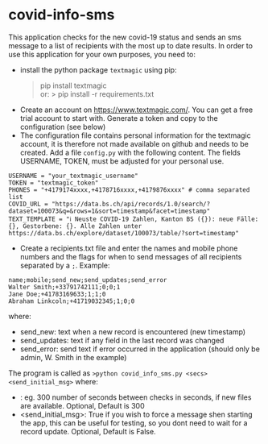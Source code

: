 # covid-info-sms
This application checks for the new covid-19 status and sends an sms message to a list of recipients with the most up to date results. In order to use this application for your own purposes, you need to:
- install the python package `textmagic` using pip: 
    > pip install textmagic   
    or: > pip install -r requirements.txt
- Create an account on https://www.textmagic.com/. You can get a free trial account to start with. Generate a token and copy to the configuration (see below)  
- The configuration file contains personal information for the textmagic account, it is therefore not made available on github and needs to be created. Add a file `config.py` with the following content. The fields USERNAME, TOKEN, must be adjusted for your personal use.

```
USERNAME = "your_textmagic_username"
TOKEN = "textmagic_token"
PHONES = "+4179174xxxx,+4178716xxxx,+4179876xxxx" # comma separated list
COVID_URL = "https://data.bs.ch/api/records/1.0/search/?dataset=100073&q=&rows=1&sort=timestamp&facet=timestamp"
TEXT_TEMPLATE = "ℹ️ Neuste COVID-19 Zahlen, Kanton BS ({}): neue Fälle: {}, Gestorbene: {}. Alle Zahlen unter https://data.bs.ch/explore/dataset/100073/table/?sort=timestamp"
```
- Create a recipients.txt file and enter the names and mobile phone numbers and the flags for when to send messages of all recipients separated by a `;`. Example:   
```
name;mobile;send_new;send_updates;send_error
Walter Smith;+33791742111;0;0;1
Jane Doe;+41783169633;1;1;0
Abraham Linkcoln;+41719032345;1;0;0
```
where:   
- send_new: text when a new record is encountered (new timestamp)
- send_updates: text if any field in the last record was changed
- send_error: send text if error occurred in the application (should only be admin, W. Smith in the example)


The program is called as `>python covid_info_sms.py <secs> <send_initial_msg>` where:   
- <secs>: eg. 300 number of seconds between checks in seconds, if new files are available. Optional, Default is 300
- <send_initial_msg>: True if you wish to force a message shen starting the app, this can be useful for testing, so you dont need to wait for a record update. Optional, Default is False.